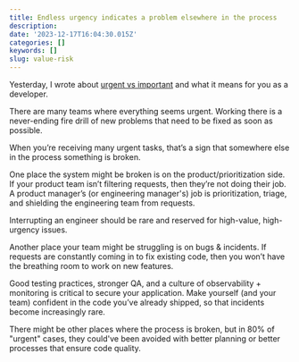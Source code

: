```yaml
---
title: Endless urgency indicates a problem elsewhere in the process
description:
date: '2023-12-17T16:04:30.015Z'
categories: []
keywords: []
slug: value-risk
---
```


Yesterday, I wrote about [urgent vs important](https://daily.developerpurpose.com/urgent-important/) and what it means for you as a developer.

There are many teams where everything seems urgent. Working there is a never-ending fire drill of new problems that need to be fixed as soon as possible.

When you’re receiving many urgent tasks, that’s a sign that somewhere else in the process something is broken.

One place the system might be broken is on the product/prioritization side. If your product team isn’t filtering requests, then they’re not doing their job. A product manager’s (or engineering manager's) job is prioritization, triage, and shielding the engineering team from requests.

Interrupting an engineer should be rare and reserved for high-value, high-urgency issues.

Another place your team might be struggling is on bugs & incidents. If requests are constantly coming in to fix existing code, then you won’t have the breathing room to work on new features.

Good testing practices, stronger QA, and a culture of observability + monitoring is critical to secure your application. Make yourself (and your team) confident in the code you’ve already shipped, so that incidents become increasingly rare.

There might be other places where the process is broken, but in 80% of "urgent" cases, they could've been avoided with better planning or better processes that ensure code quality.
